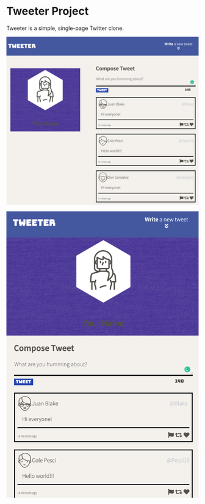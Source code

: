 # Tweeter Project

Tweeter is a simple, single-page Twitter clone.

!["tweet-pc"](https://github.com/beel7595/tweeter/blob/master/docs/tweet-pc.jpg?raw=true)

!["tweet-tablet"](https://github.com/beel7595/tweeter/blob/master/docs/tweet-tablet2.jpg?raw=true)

